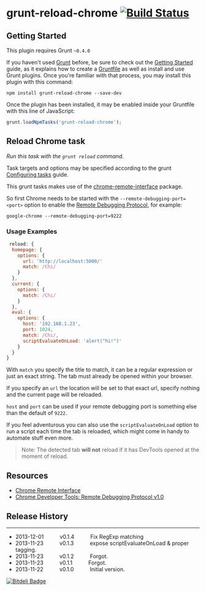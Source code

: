 # grunt-reload-chrome [![Build Status](https://secure.travis-ci.org/rhalff/grunt-reload-chrome.png?branch=master)](http://travis-ci.org/rhalff/grunt-reload-chrome)

## Getting Started
This plugin requires Grunt `~0.4.0`

If you haven't used [Grunt](http://gruntjs.com/) before, be sure to check out the [Getting Started](http://gruntjs.com/getting-started) guide, as it explains how to create a [Gruntfile](http://gruntjs.com/sample-gruntfile) as well as install and use Grunt plugins. Once you're familiar with that process, you may install this plugin with this command:

```shell
npm install grunt-reload-chrome --save-dev
```

Once the plugin has been installed, it may be enabled inside your Gruntfile with this line of JavaScript:

```js
grunt.loadNpmTasks('grunt-reload-chrome');
```

## Reload Chrome task
_Run this task with the `grunt reload` command._

Task targets and options may be specified according to the grunt [Configuring tasks](http://gruntjs.com/configuring-tasks) guide.

This grunt tasks makes use of the [chrome-remote-interface][1] package.

So first Chrome needs to be started with the `--remote-debugging-port=<port>` option to
enable the [Remote Debugging Protocol][2], for example:

    google-chrome --remote-debugging-port=9222

### Usage Examples

```js
 reload: {
  homepage: {
    options: {
      url: 'http://localhost:5000/'
      match: /Chi/
    }
  },
  current: {
    options: {
      match: /Chi/
    }
  },
  eval: {
    options: {
      host: '192.168.1.23',
      port: 1024,
      match: /Chi/,
      scriptEvaluateOnLoad: 'alert("hi!")'
    }
  }
}
```

With `match` you specify the title to match, it can be a regular expression or just an exact string. The tab must already be opened within your browser.

If you specify an `url` the location will be set to that exact url, specify nothing and the current page will be reloaded.

`host` and `port` can be used if your remote debugging port is something else than the default of `9222`.

If you feel adventurous you can also use the `scriptEvaluateOnLoad` option to run a script each time the tab is reloaded, which might come in handy to automate stuff even more.

> Note: The detected tab **will not** reload if it has DevTools opened at the moment of reload.

Resources
---------

- [Chrome Remote Interface][1]
- [Chrome Developer Tools: Remote Debugging Protocol v1.0][2]

[1]: https://github.com/cyrus-and/chrome-remote-interface
[2]: https://developers.google.com/chrome-developer-tools/docs/protocol/1.0/

## Release History
---

 * 2013-12-01   v0.1.4   Fix RegExp matching
 * 2013-11-23   v0.1.3   expose scriptEvaluateOnLoad & proper tagging.
 * 2013-11-23   v0.1.2   Forgot.
 * 2013-11-23   v0.1.1   Forgot.
 * 2013-11-22   v0.1.0   Initial version.


[![Bitdeli Badge](https://d2weczhvl823v0.cloudfront.net/rhalff/grunt-reload-chrome/trend.png)](https://bitdeli.com/free "Bitdeli Badge")

